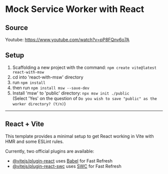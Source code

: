 # Mock Service Worker with React

## Source

Youtube: https://www.youtube.com/watch?v=pP8FQnv6o7A

## Setup

1. Scaffolding a new project with the command: `npm create vite@latest react-with-msw`
2. cd into 'react-with-msw' directory
3. run `npm install`
4. then run `npm install msw --save-dev`
5. Install 'msw' to 'public' directory: `npx msw init ./public`\
 (Select 'Yes' on the question of `Do you wish to save "public" as the worker directory? (Y/n)`)

------

## React + Vite

This template provides a minimal setup to get React working in Vite with HMR and some ESLint rules.

Currently, two official plugins are available:

- [@vitejs/plugin-react](https://github.com/vitejs/vite-plugin-react/blob/main/packages/plugin-react/README.md) uses [Babel](https://babeljs.io/) for Fast Refresh
- [@vitejs/plugin-react-swc](https://github.com/vitejs/vite-plugin-react-swc) uses [SWC](https://swc.rs/) for Fast Refresh
